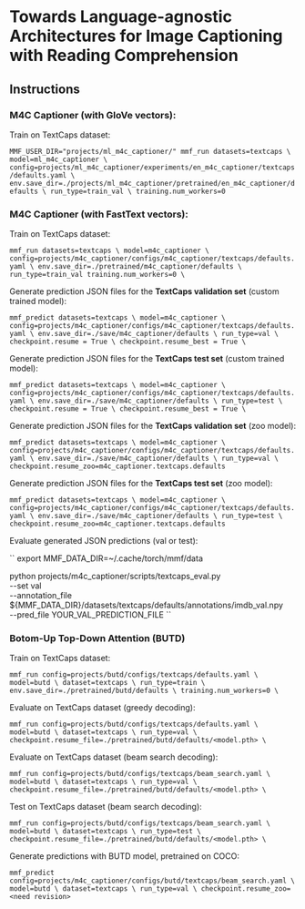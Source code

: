 # Towards Language-agnostic Architectures for Image Captioning with Reading Comprehension


## Instructions
### M4C Captioner (with GloVe vectors):
Train on TextCaps dataset:

``
MMF_USER_DIR="projects/ml_m4c_captioner/" mmf_run datasets=textcaps \
    model=ml_m4c_captioner \
    config=projects/ml_m4c_captioner/experiments/en_m4c_captioner/textcaps/defaults.yaml \
    env.save_dir=./projects/ml_m4c_captioner/pretrained/en_m4c_captioner/defaults \
    run_type=train_val \
    training.num_workers=0
``

### M4C Captioner (with FastText vectors):
Train on TextCaps dataset:

``
mmf_run datasets=textcaps \
    model=m4c_captioner \
    config=projects/m4c_captioner/configs/m4c_captioner/textcaps/defaults.yaml \
    env.save_dir=./pretrained/m4c_captioner/defaults \
    run_type=train_val
    training.num_workers=0 \
``

Generate prediction JSON files for the **TextCaps validation set** (custom trained model):

``
mmf_predict datasets=textcaps \
    model=m4c_captioner \
    config=projects/m4c_captioner/configs/m4c_captioner/textcaps/defaults.yaml \
    env.save_dir=./save/m4c_captioner/defaults \
    run_type=val \
    checkpoint.resume = True \
    checkpoint.resume_best = True \
``

Generate prediction JSON files for the **TextCaps test set** (custom trained model):

``
mmf_predict datasets=textcaps \
    model=m4c_captioner \
    config=projects/m4c_captioner/configs/m4c_captioner/textcaps/defaults.yaml \
    env.save_dir=./save/m4c_captioner/defaults \
    run_type=test \
    checkpoint.resume = True \
    checkpoint.resume_best = True \
``

Generate prediction JSON files for the **TextCaps validation set** (zoo model):

``
mmf_predict datasets=textcaps \
    model=m4c_captioner \
    config=projects/m4c_captioner/configs/m4c_captioner/textcaps/defaults.yaml \
    env.save_dir=./save/m4c_captioner/defaults \
    run_type=val \
    checkpoint.resume_zoo=m4c_captioner.textcaps.defaults
``

Generate prediction JSON files for the **TextCaps test set** (zoo model):

``
mmf_predict datasets=textcaps \
    model=m4c_captioner \
    config=projects/m4c_captioner/configs/m4c_captioner/textcaps/defaults.yaml \
    env.save_dir=./save/m4c_captioner/defaults \
    run_type=test \
    checkpoint.resume_zoo=m4c_captioner.textcaps.defaults
``

Evaluate generated JSON predictions (val or test):

``
export MMF_DATA_DIR=~/.cache/torch/mmf/data

python projects/m4c_captioner/scripts/textcaps_eval.py \
    --set val \
    --annotation_file ${MMF_DATA_DIR}/datasets/textcaps/defaults/annotations/imdb_val.npy \
    --pred_file YOUR_VAL_PREDICTION_FILE
``

### Botom-Up Top-Down Attention (BUTD)
Train on TextCaps dataset:

``
mmf_run config=projects/butd/configs/textcaps/defaults.yaml \
    model=butd \
    dataset=textcaps \
    run_type=train \
    env.save_dir=./pretrained/butd/defaults \
    training.num_workers=0 \
``

Evaluate on TextCaps dataset (greedy decoding):

``
mmf_run config=projects/butd/configs/textcaps/defaults.yaml \
    model=butd \
    dataset=textcaps \
    run_type=val \
    checkpoint.resume_file=./pretrained/butd/defaults/<model.pth> \
``

Evaluate on TextCaps dataset (beam search decoding):

``
mmf_run config=projects/butd/configs/textcaps/beam_search.yaml \
    model=butd \
    dataset=textcaps \
    run_type=val \
    checkpoint.resume_file=./pretrained/butd/defaults/<model.pth> \
``

Test on TextCaps dataset (beam search decoding):

``
mmf_run config=projects/butd/configs/textcaps/beam_search.yaml \
    model=butd \
    dataset=textcaps \
    run_type=test \
    checkpoint.resume_file=./pretrained/butd/defaults/<model.pth> \
``

Generate predictions with BUTD model, pretrained on COCO:

``
mmf_predict config=projects/m4c_captioner/configs/butd/textcaps/beam_search.yaml \
    model=butd \
    dataset=textcaps \
    run_type=val \
    checkpoint.resume_zoo=<need revision>
``
